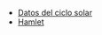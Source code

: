 * [Datos del ciclo solar](https://github.com/ComputoCienciasUniandes/MetodosComputacionalesDatos/blob/master/hands_on/solar/monthrg.dat)
* [Hamlet](https://github.com/ComputoCienciasUniandes/MetodosComputacionalesDatos/blob/master/homework/2014-20/hw_1/hamlet.txt)